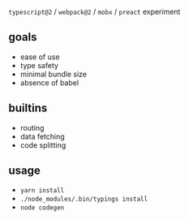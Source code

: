 `typescript@2` / `webpack@2` / `mobx` / `preact` experiment

## goals

- ease of use
- type safety
- minimal bundle size
- absence of babel

## builtins

- routing
- data fetching
- code splitting

## usage

- `yarn install`
- `./node_modules/.bin/typings install`
- `node codegen`